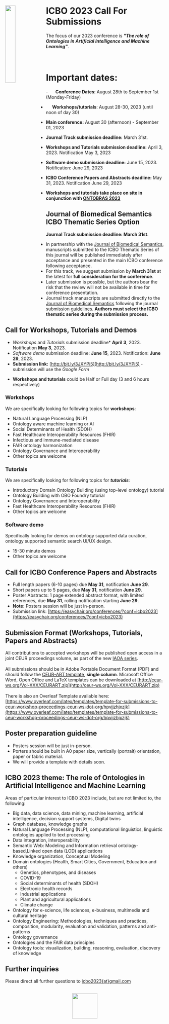 <!-- # ICBO 2023 Call For Submissions -->

# <img align="left" src="../images/icbo2023_logo.jpg" width="25%" /> ICBO 2023 Call For Submissions

The focus of our 2023 conference is ***"The role of Ontologies in Artificial Intelligence and Machine Learning"***. 
<br/> 
<br/> 
<br/>  
# Important dates: 
<space><space>- &nbsp;&nbsp;&nbsp;&nbsp; **Conference Dates**:  August 28th to September 1st (Monday-Friday) 
- &nbsp;&nbsp;&nbsp;&nbsp; **Workshops/tutorials**: August 28-30, 2023 (until noon of day 30) 
- **Main conference:** August 30 (afternoon) - September 01, 2023 
- **Journal Track submission deadline:** March 31st. 
- **Workshops and Tutorials submission deadline:** April 3, 2023. Notification May 3, 2023 
- **Software demo submission deadline:** June 15, 2023. Notification: June 29, 2023 
- **ICBO Conference Papers and Abstracts deadline:** May 31, 2023. Notification June 29, 2023 

- **Workshops and tutorials take place on site in conjunction with [ONTOBRAS 2023](https://www.inf.ufrgs.br/ontobras/)** 
<!-- ## Conference Dates 
- **August 28th to September 1st** (Monday-Friday) 
- **Workshops**: August 28-30, 2023 (until noon of day 30) 
- **Main conference**: August 30 (afternoon) - September 01, 2023 -->

## Journal of Biomedical Semantics ICBO Thematic Series Option

**Journal Track submission deadline: March 31st**. 

- In partnership with the [Journal of Biomedical Semantics](https://jbiomedsem.biomedcentral.com/), manuscripts submitted to the ICBO Thematic Series of this journal will be published immediately after acceptance and presented in the main ICBO conference following acceptance. 
- For this track, we suggest submission by **March 31st** at the latest for **full consideration for the conference**.  
- Later submission is possible, but the authors bear the risk that the review will not be available in time for conference presentation.  
- Journal track manuscripts are submitted directly to the [Journal of Biomedical Semantics](https://jbiomedsem.biomedcentral.com/) following the journal submission [guidelines](https://jbiomedsem.biomedcentral.com/submission-guidelines). **Authors must select the ICBO thematic series during the submission process.**

## Call for Workshops, Tutorials and Demos
- *Workshops* and *Tutorials* submission deadline* **April 3**, 2023. Notification **May 3**, 2023. 
- *Software demo* submission deadline: **June 15**, 2023. Notification: **June 29**, 2023. 
- **Submission link:** [http://bit.ly/3JXYPi5](http://bit.ly/3JXYPi5) - submission will use the *Google Form*
<!-- https://forms.gle/eHti7ERJgKV9joUV6 -->
- **Workshops and tutorials** could be Half or Full day (3 and 6 hours respectively)
### Workshops
We are specifically looking for following topics for **workshops**:

- Natural Language Processing (NLP) 
- Ontology aware machine learning or AI 
- Social Determinants of Health (SDOH) 
- Fast Healthcare Interoperability Resources (FHIR) 
- Infectious and immune-mediated disease 
- FAIR ontology harmonization 
- Ontology Governance and Interoperability 
- Other topics are welcome 

### Tutorials
We are specifically looking for following topics for ***tutorials***:

- Introductory Domain Ontology Building (using top-level ontology) tutorial 
- Ontology Building with OBO Foundry tutorial 
- Ontology Governance and Interoperability 
- Fast Healthcare Interoperability Resources (FHIR) 
- Other topics are welcome 

### Software demo
Specifically looking for demos on ontology supported data curation, ontology supported semantic search UI/UX design. 

- 15-30 minute demos 
- Other topics are welcome 

<!-- **Note**: Workshops, Tutorials, and Demos can be held in-person, hybrid or virtual/online format. -->
<!-- **Note:** Workshops, Tutorials, and Demos can be held in a person.   -->

## Call for ICBO Conference Papers and Abstracts 
- Full length papers (6-10 pages) due **May 31**, notification **June 29**.
- Short papers up to 5 pages, due **May 31**, notification **June 29**.
- Poster Abstracts: 1 page extended abstract format, with limited references, due **May 31**, rolling notification starting **June 29**.
- **Note:** Posters session will be just in-person. 
- Submission link: [https://easychair.org/conferences/?conf=icbo2023](https://easychair.org/conferences/?conf=icbo2023)

<!-- **Note**: Papers presentations can be held in-person or virtual/online format. -->

## Submission Format (Workshops, Tutorials, Papers and Abstracts)
All contributions to accepted workshops will be published open access in a joint CEUR proceedings volume, as part of the new [IAOA series](http://ceur-ws.org/iaoa.html).
<br><br>
All submissions should be in Adobe Portable Document Format (PDF) and should follow the [CEUR-ART template](./papers/CEUR-Template-1col.docx), **single column**. Microsoft Office Word, Open Office and LaTeX templates can be downloaded at [http://ceur-ws.org/Vol-XXX/CEURART.zip](http://ceur-ws.org/Vol-XXX/CEURART.zip) 
<br><br>
There is also an Overleaf Template available here: [https://www.overleaf.com/latex/templates/template-for-submissions-to-ceur-workshop-proceedings-ceur-ws-dot-org/hpvjjzhjxzjk](https://www.overleaf.com/latex/templates/template-for-submissions-to-ceur-workshop-proceedings-ceur-ws-dot-org/hpvjjzhjxzjk)    

## Poster preparation guideline
- Posters session will be just in-person.
- Porters should be built in A0 paper size, vertically (portrait) orientation, paper or fabric material.
- We will provide a template with details soon.

<!-- The poster boards are self-standing with legs, four feet wide by three feet high (landscape). The fabric is grey on one sidle and black on the other. Light-weight posters, photos, and couments can be affixed to the displays using thumbtacks.
Therefore, the maximum size of your poster will be 4’ wide by 3’ high.  -->

## ICBO 2023 theme: The role of Ontologies in Artificial Intelligence and Machine Learning 

Areas of particular interest to ICBO 2023 include, but are not limited to, the following: 

- Big data, data science, data mining, machine learning, artificial intelligence, decision support systems, Digital twins
- Graph database, knowledge graphs
- Natural Language Processing (NLP), computational linguistics, linguistic ontologies applied to text processing
- Data integration, interoperability
- Semantic Web: Modeling and Information retrieval ontology-based,Linked open data (LOD) applications
- Knowledge organization, Conceptual Modeling
- Domain ontologies (Health, Smart Cities, Government, Education  and others)
  - Genetics, phenotypes, and diseases
  - COVID-19
  - Social determinants of health (SDOH) 
  - Electronic health records
  - Industrial applications
  - Plant and agricultural applications    
  - Climate change
- Ontology for e-science, life sciences, e-business, multimedia and cultural heritage
- Ontology Engineering: Methodologies, techniques and practices, composition, modularity, evaluation and validation, patterns and anti-patterns
- Ontology governance
- Ontologies and the FAIR data principles
- Ontology tools: visualization, building, reasoning, evaluation, discovery of knowledge

## Further inquiries

Please direct all further questions to [icbo2023{at}gmail.com](mailto:icbo2023@gmail.com?subject=[ICBO2023]%20Inquiry)

##
<!-- ![UnB](./images/unb_fci_extenso_logo.png) --> 
<p align="center">
  <img src="../images/unb_fci_extenso_logo.png" height="80" />
</p>